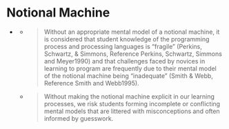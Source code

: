 Notional Machine
================

* [](https://www.cambridge.org/core/books/cambridge-handbook-of-computing-education-research/pedagogic-approaches/6B64002A4E73841A01F32EB1C17E7DE6)
    * > Without an appropriate mental model of a notional machine, it is considered that student knowledge of the programming process and processing languages is “fragile” (Perkins, Schwartz, & Simmons, Reference Perkins, Schwartz, Simmons and Meyer1990) and that challenges faced by novices in learning to program are frequently due to their mental model of the notional machine being “inadequate” (Smith & Webb, Reference Smith and Webb1995). 
    * > Without making the notional machine explicit in our learning processes, we risk students forming incomplete or conflicting mental models that are littered with misconceptions and often informed by guesswork.

